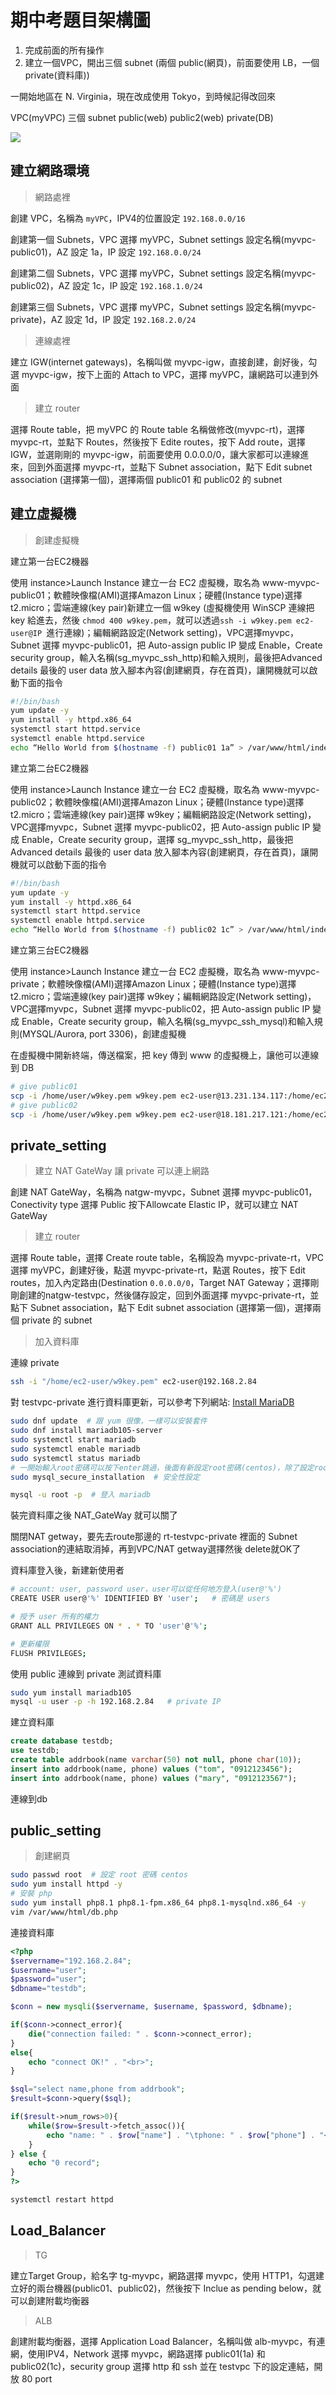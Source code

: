 # 期中考題目架構圖

1. 完成前面的所有操作
2. 建立一個VPC，開出三個 subnet (兩個 public(網頁)，前面要使用 LB，一個 private(資料庫))



一開始地區在 N. Virginia，現在改成使用 Tokyo，到時候記得改回來

VPC(myVPC) 三個 subnet public(web)  public2(web) private(DB)

![](picture/week09Structure.png)

## 建立網路環境

> 網路處裡

創建 VPC，名稱為 `myVPC`，IPV4的位置設定 `192.168.0.0/16`



創建第一個 Subnets，VPC 選擇 myVPC，Subnet settings 設定名稱(myvpc-public01)，AZ 設定 1a，IP 設定 `192.168.0.0/24`

創建第二個 Subnets，VPC 選擇 myVPC，Subnet settings 設定名稱(myvpc-public02)，AZ 設定 1c，IP 設定 `192.168.1.0/24`

創建第三個 Subnets，VPC 選擇 myVPC，Subnet settings 設定名稱(myvpc-private)，AZ 設定 1d，IP 設定 `192.168.2.0/24`







> 連線處裡

建立 IGW(internet gateways)，名稱叫做 myvpc-igw，直接創建，創好後，勾選 myvpc-igw，按下上面的 Attach to VPC，選擇 myVPC，讓網路可以連到外面



> 建立 router

選擇 Route table，把 myVPC 的 Route table 名稱做修改(myvpc-rt)，選擇 myvpc-rt，並點下 Routes，然後按下 Edite routes，按下 Add route，選擇IGW，並選剛剛的 myvpc-igw，前面要使用 0.0.0.0/0，讓大家都可以連線進來，回到外面選擇 myvpc-rt，並點下 Subnet association，點下 Edit subnet association (選擇第一個)，選擇兩個 public01 和 public02 的 subnet



## 建立虛擬機

> 創建虛擬機

建立第一台EC2機器

使用 instance>Launch Instance 建立一台 EC2 虛擬機，取名為 www-myvpc-public01；軟體映像檔(AMI)選擇Amazon Linux；硬體(Instance type)選擇t2.micro；雲端連線(key pair)新建立一個 w9key (虛擬機使用 WinSCP 連線把 key 給進去，然後 `chmod 400 w9key.pem`，就可以透過`ssh -i w9key.pem ec2-user@IP `進行連線)；編輯網路設定(Network setting)，VPC選擇myvpc，Subnet 選擇 myvpc-public01，把 Auto-assign public IP 變成 Enable，Create security group，輸入名稱(sg_myvpc_ssh_http)和輸入規則，最後把Advanced details 最後的 user data 放入腳本內容(創建網頁，存在首頁)，讓開機就可以啟動下面的指令

```sh
#!/bin/bash
yum update -y
yum install -y httpd.x86_64
systemctl start httpd.service
systemctl enable httpd.service
echo “Hello World from $(hostname -f) public01 1a” > /var/www/html/index.html
```



建立第二台EC2機器

使用 instance>Launch Instance 建立一台 EC2 虛擬機，取名為 www-myvpc-public02；軟體映像檔(AMI)選擇Amazon Linux；硬體(Instance type)選擇t2.micro；雲端連線(key pair)選擇 w9key；編輯網路設定(Network setting)，VPC選擇myvpc，Subnet 選擇 myvpc-public02，把 Auto-assign public IP 變成 Enable，Create security group，選擇 sg_myvpc_ssh_http，最後把Advanced details 最後的 user data 放入腳本內容(創建網頁，存在首頁)，讓開機就可以啟動下面的指令

```sh
#!/bin/bash
yum update -y
yum install -y httpd.x86_64
systemctl start httpd.service
systemctl enable httpd.service
echo “Hello World from $(hostname -f) public02 1c” > /var/www/html/index.html
```



建立第三台EC2機器

使用 instance>Launch Instance 建立一台 EC2 虛擬機，取名為 www-myvpc-private；軟體映像檔(AMI)選擇Amazon Linux；硬體(Instance type)選擇t2.micro；雲端連線(key pair)選擇 w9key；編輯網路設定(Network setting)，VPC選擇myvpc，Subnet 選擇 myvpc-public02，把 Auto-assign public IP 變成 Enable，Create security group，輸入名稱(sg_myvpc_ssh_mysql)和輸入規則(MYSQL/Aurora, port 3306)，創建虛擬機





在虛擬機中開新終端，傳送檔案，把 key 傳到 www 的虛擬機上，讓他可以連線到 DB

```sh
# give public01
scp -i /home/user/w9key.pem w9key.pem ec2-user@13.231.134.117:/home/ec2-user/
# give public02
scp -i /home/user/w9key.pem w9key.pem ec2-user@18.181.217.121:/home/ec2-user/
```



## private_setting

> 建立 NAT GateWay 讓 private 可以連上網路

創建 NAT GateWay，名稱為 natgw-myvpc，Subnet 選擇 myvpc-public01，Conectivity type 選擇 Public 按下Allowcate Elastic IP，就可以建立 NAT GateWay



> 建立 router

選擇 Route table，選擇 Create route table，名稱設為 myvpc-private-rt，VPC 選擇 myVPC，創建好後，點選 myvpc-private-rt，點選 Routes，按下 Edit routes，加入內定路由(Destination `0.0.0.0/0`，Target NAT Gateway；選擇剛剛創建的natgw-testvpc，然後儲存設定，回到外面選擇 myvpc-private-rt，並點下 Subnet association，點下 Edit subnet association (選擇第一個)，選擇兩個 private 的 subnet



> 加入資料庫

連線 private

```sh
ssh -i "/home/ec2-user/w9key.pem" ec2-user@192.168.2.84 
```



對 testvpc-private 進行資料庫更新，可以參考下列網站: [Install MariaDB](https://linux.how2shout.com/installing-mariadb-on-amazon-linux-2023/)

```sh
sudo dnf update  # 跟 yum 很像，一樣可以安裝套件
sudo dnf install mariadb105-server
sudo systemctl start mariadb
sudo systemctl enable mariadb
sudo systemctl status mariadb
# 一開始輸入root密碼可以按下enter跳過，後面有新設定root密碼(centos)，除了設定root外，其他選項Disallow root選n，其他都Enter跳過
sudo mysql_secure_installation  # 安全性設定

mysql -u root -p  # 登入 mariadb
```

裝完資料庫之後 NAT_GateWay 就可以關了

關閉NAT getway，要先去route那邊的 rt-testvpc-private 裡面的 Subnet association的連結取消掉，再到VPC/NAT getway選擇然後 delete就OK了



資料庫登入後，新建新使用者

```sh
# account: user, password user，user可以從任何地方登入(user@'%')
CREATE USER user@'%' IDENTIFIED BY 'user';   # 密碼是 users

# 授予 user 所有的權力
GRANT ALL PRIVILEGES ON * . * TO 'user'@'%';

# 更新權限
FLUSH PRIVILEGES;
```



使用 public 連線到 private 測試資料庫

```sh
sudo yum install mariadb105
mysql -u user -p -h 192.168.2.84   # private IP
```

建立資料庫

```sql
create database testdb;   
use testdb;  
create table addrbook(name varchar(50) not null, phone char(10));
insert into addrbook(name, phone) values ("tom", "0912123456");
insert into addrbook(name, phone) values ("mary", "0912123567");
```

連線到db



## public_setting

> 創建網頁

```sh
sudo passwd root  # 設定 root 密碼 centos
sudo yum install httpd -y
# 安裝 php
sudo yum install php8.1 php8.1-fpm.x86_64 php8.1-mysqlnd.x86_64 -y
vim /var/www/html/db.php
```

連接資料庫

```php
<?php
$servername="192.168.2.84";
$username="user";    
$password="user";
$dbname="testdb";

$conn = new mysqli($servername, $username, $password, $dbname);

if($conn->connect_error){
    die("connection failed: " . $conn->connect_error);
}
else{
    echo "connect OK!" . "<br>";
}

$sql="select name,phone from addrbook";
$result=$conn->query($sql);

if($result->num_rows>0){
    while($row=$result->fetch_assoc()){
        echo "name: " . $row["name"] . "\tphone: " . $row["phone"] . "<br>";
    }
} else {
    echo "0 record";
}
?>
```



```sh
systemctl restart httpd
```



## Load_Balancer

> TG

建立Target Group，給名字 tg-myvpc，網路選擇 myvpc，使用 HTTP1，勾選建立好的兩台機器(public01、public02)，然後按下 Inclue as pending below，就可以創建附載均衡器



> ALB

創建附載均衡器，選擇 Application Load Balancer，名稱叫做 alb-myvpc，有連網，使用IPV4，Network 選擇 myvpc，網路選擇 public01(1a) 和 public02(1c)，security group 選擇 http 和 ssh 並在 testvpc 下的設定連結，開放 80 port
